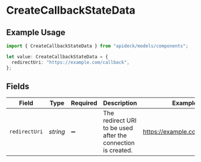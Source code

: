 # CreateCallbackStateData

## Example Usage

```typescript
import { CreateCallbackStateData } from "apideck/models/components";

let value: CreateCallbackStateData = {
  redirectUri: "https://example.com/callback",
};
```

## Fields

| Field                                                        | Type                                                         | Required                                                     | Description                                                  | Example                                                      |
| ------------------------------------------------------------ | ------------------------------------------------------------ | ------------------------------------------------------------ | ------------------------------------------------------------ | ------------------------------------------------------------ |
| `redirectUri`                                                | *string*                                                     | :heavy_minus_sign:                                           | The redirect URI to be used after the connection is created. | https://example.com/callback                                 |
